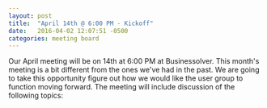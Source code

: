 ```yaml
---
layout: post
title:  "April 14th @ 6:00 PM - Kickoff"
date:   2016-04-02 12:07:51 -0500
categories: meeting board
---
```

Our April meeting will be on 14th at 6:00 PM at Businessolver.  This month's meeting is a bit different from the ones we've had in the past.  We are going to take this opportunity figure out how we would like the user group to function moving forward.  The meeting will include discussion of the following topics:


